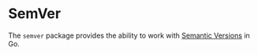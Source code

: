 # SemVer

The `semver` package provides the ability to work with [Semantic Versions](http://semver.org) in Go.
